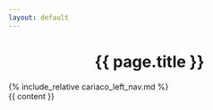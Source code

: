 ```yaml
---
layout: default
---
```

<!-- layout with cariaco navigation links -->

<div class="post-container">
    <center>
        <h1 class="post-title">{{ page.title }}</h1>
    </center>
    <div class="ui divider"></div>
    <div class="ui centered grid stackable">
    <div class="four column row">
        {% include_relative cariaco_left_nav.md %}
    </div>
    <div class="twelve wide column">
        {{ content }}
    </div>
    <br/>
</div>
